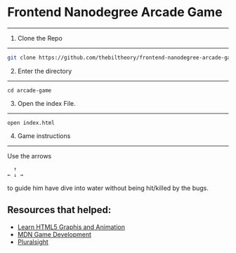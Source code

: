 # Frontend Nanodegree Arcade Game
---

1. Clone the Repo
---
```bash
git clone https://github.com/thebiltheory/frontend-nanodegree-arcade-game.git arcade-game
```
2. Enter the directory
---
```
cd arcade-game
```
3. Open the index File.
---
```
open index.html
```

4. Game instructions
---
Use the arrows
```
  ↑
← ↓ →
```
to guide him have dive into water without being hit/killed by the bugs.   


Resources that helped:
---
* [Learn HTML5 Graphis and Animation](https://egghead.io/lessons/javascript-introduction-to-html-canvas-element?course=learn-html5-graphics-and-animation)
* [MDN Game Development](https://developer.mozilla.org/en-US/docs/Games)
* [Pluralsight](pluralsight.com)
